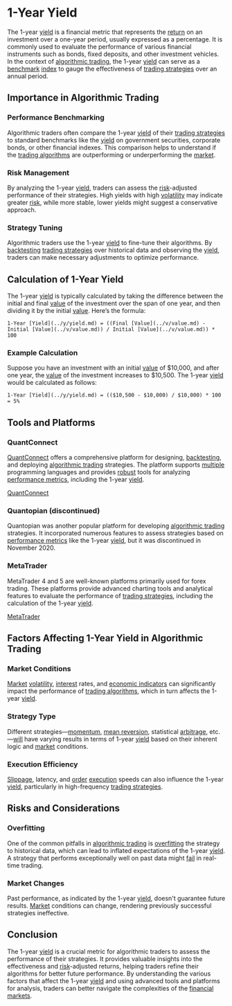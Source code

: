 # 1-Year Yield

The 1-year [yield](../y/yield.md) is a financial metric that represents the [return](../r/return.md) on an investment over a one-year period, usually expressed as a percentage. It is commonly used to evaluate the performance of various financial instruments such as bonds, fixed deposits, and other investment vehicles. In the context of [algorithmic trading](../a/algorithmic_trading.md), the 1-year [yield](../y/yield.md) can serve as a [benchmark](../b/benchmark.md) [index](../i/index.md) to gauge the effectiveness of [trading strategies](../t/trading_strategies.md) over an annual period.

## Importance in Algorithmic Trading

### Performance Benchmarking
Algorithmic traders often compare the 1-year [yield](../y/yield.md) of their [trading strategies](../t/trading_strategies.md) to standard benchmarks like the [yield](../y/yield.md) on government securities, corporate bonds, or other financial indexes. This comparison helps to understand if the [trading algorithms](../t/trading_algorithms.md) are outperforming or underperforming the [market](../m/market.md).

### Risk Management
By analyzing the 1-year [yield](../y/yield.md), traders can assess the [risk](../r/risk.md)-adjusted performance of their strategies. High yields with high [volatility](../v/volatility.md) may indicate greater [risk](../r/risk.md), while more stable, lower yields might suggest a conservative approach.

### Strategy Tuning
Algorithmic traders use the 1-year [yield](../y/yield.md) to fine-tune their algorithms. By [backtesting](../b/backtesting.md) [trading strategies](../t/trading_strategies.md) over historical data and observing the [yield](../y/yield.md), traders can make necessary adjustments to optimize performance.

## Calculation of 1-Year Yield

The 1-year [yield](../y/yield.md) is typically calculated by taking the difference between the initial and final [value](../v/value.md) of the investment over the span of one year, and then dividing it by the initial [value](../v/value.md). Here’s the formula:

```
1-Year [Yield](../y/yield.md) = ((Final [Value](../v/value.md) - Initial [Value](../v/value.md)) / Initial [Value](../v/value.md)) * 100
```

### Example Calculation
Suppose you have an investment with an initial [value](../v/value.md) of $10,000, and after one year, the [value](../v/value.md) of the investment increases to $10,500. The 1-year [yield](../y/yield.md) would be calculated as follows:

```
1-Year [Yield](../y/yield.md) = (($10,500 - $10,000) / $10,000) * 100 = 5%
```

## Tools and Platforms

### QuantConnect
[QuantConnect](../q/quantconnect.md) offers a comprehensive platform for designing, [backtesting](../b/backtesting.md), and deploying [algorithmic trading](../a/algorithmic_trading.md) strategies. The platform supports [multiple](../m/multiple.md) programming languages and provides [robust](../r/robust.md) tools for analyzing [performance metrics](../p/performance_metrics.md), including the 1-year [yield](../y/yield.md).

[QuantConnect](https://www.quantconnect.com/)

### Quantopian (discontinued)
Quantopian was another popular platform for developing [algorithmic trading](../a/algorithmic_trading.md) strategies. It incorporated numerous features to assess strategies based on [performance metrics](../p/performance_metrics.md) like the 1-year [yield](../y/yield.md), but it was discontinued in November 2020.

### MetaTrader
MetaTrader 4 and 5 are well-known platforms primarily used for forex trading. These platforms provide advanced charting tools and analytical features to evaluate the performance of [trading strategies](../t/trading_strategies.md), including the calculation of the 1-year [yield](../y/yield.md).

[MetaTrader](https://www.metatrader4.com/)

## Factors Affecting 1-Year Yield in Algorithmic Trading

### Market Conditions
[Market](../m/market.md) [volatility](../v/volatility.md), [interest](../i/interest.md) rates, and [economic indicators](../e/economic_indicators.md) can significantly impact the performance of [trading algorithms](../t/trading_algorithms.md), which in turn affects the 1-year [yield](../y/yield.md).

### Strategy Type
Different strategies—[momentum](../m/momentum.md), [mean reversion](../m/mean_reversion.md), statistical [arbitrage](../a/arbitrage.md), etc.—[will](../w/will.md) have varying results in terms of 1-year [yield](../y/yield.md) based on their inherent logic and [market](../m/market.md) conditions.

### Execution Efficiency
[Slippage](../s/slippage.md), latency, and [order](../o/order.md) [execution](../e/execution.md) speeds can also influence the 1-year [yield](../y/yield.md), particularly in high-frequency [trading strategies](../t/trading_strategies.md).

## Risks and Considerations

### Overfitting
One of the common pitfalls in [algorithmic trading](../a/algorithmic_trading.md) is [overfitting](../o/overfitting.md) the strategy to historical data, which can lead to inflated expectations of the 1-year [yield](../y/yield.md). A strategy that performs exceptionally well on past data might [fail](../f/fail.md) in real-time trading.

### Market Changes
Past performance, as indicated by the 1-year [yield](../y/yield.md), doesn't guarantee future results. [Market](../m/market.md) conditions can change, rendering previously successful strategies ineffective.

## Conclusion

The 1-year [yield](../y/yield.md) is a crucial metric for algorithmic traders to assess the performance of their strategies. It provides valuable insights into the effectiveness and [risk](../r/risk.md)-adjusted returns, helping traders refine their algorithms for better future performance. By understanding the various factors that affect the 1-year [yield](../y/yield.md) and using advanced tools and platforms for analysis, traders can better navigate the complexities of the [financial markets](../f/financial_market.md).